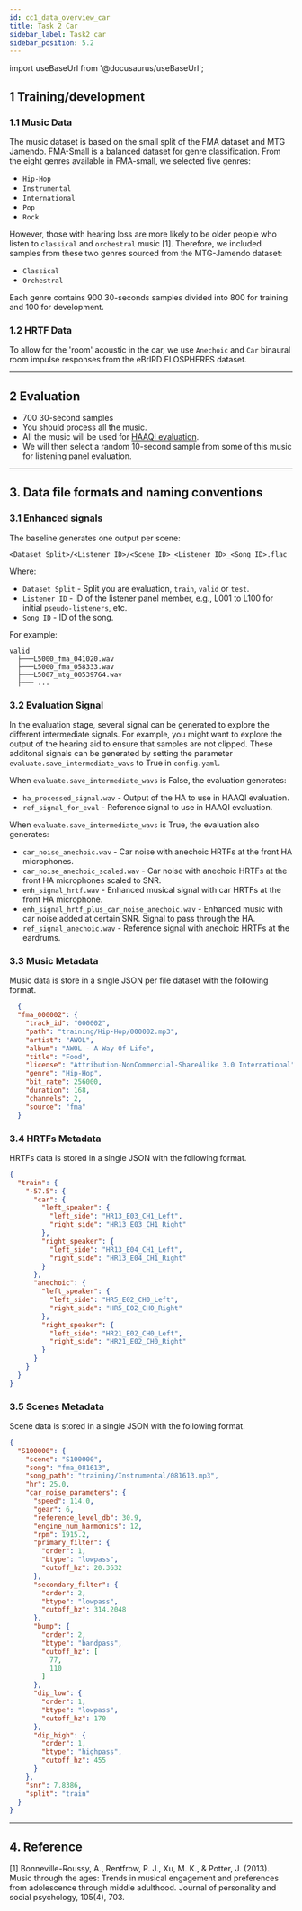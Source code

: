```yaml
---
id: cc1_data_overview_car
title: Task 2 Car
sidebar_label: Task2 car
sidebar_position: 5.2
---
```


import useBaseUrl from '@docusaurus/useBaseUrl';

[//]: # (Data and baseline code can be downloaded from the [download page]&#40;../Take%20part/cc1_download&#41; following this [timeline]&#40;../Take%20part/cc1_key_dates&#41;.)

## 1 Training/development

### 1.1 Music Data

The music dataset is based on the small split of the FMA dataset and MTG Jamendo. FMA-Small is a balanced dataset for 
genre classification. From the eight genres available in FMA-small, we selected five genres:

* `Hip-Hop`
* `Instrumental`
* `International`
* `Pop`
* `Rock`

However, those with hearing loss are more likely to be older people who listen to `classical` and `orchestral` music [1]. Therefore,  we included samples from these two genres sourced from the MTG-Jamendo dataset:

* `Classical`
* `Orchestral`

Each genre contains 900 30-seconds samples divided into 800 for training and 100 for development. 

### 1.2 HRTF Data

To allow for the 'room' acoustic in the car, we use `Anechoic` and `Car` binaural room impulse 
responses from the eBrIRD ELOSPHERES dataset.

***

## 2 Evaluation

- 700 30-second samples
- You should process all the music.
- All the music will be used for [HAAQI evaluation](../../learning_resources/Hearing_aid_processing/edu_HAP_HA_processed_speech).
- We will then select a random 10-second sample from some of this music for listening panel evaluation.

***

## 3. Data file formats and naming conventions

### 3.1 Enhanced signals

The baseline generates one output per scene:

`<Dataset Split>/<Listener ID>/<Scene_ID>_<Listener ID>_<Song ID>.flac`

Where:

* `Dataset Split` - Split you are evaluation, `train`, `valid` or `test`.
* `Listener ID` - ID of the listener panel member, e.g., L001 to L100 for initial `pseudo-listeners`, etc.
* `Song ID` - ID of the song.

For example:

```text
valid
  ├───L5000_fma_041020.wav
  ├───L5000_fma_058333.wav
  ├───L5007_mtg_00539764.wav
  ├─── ... 
```

### 3.2 Evaluation Signal 

In the evaluation stage, several signal can be generated to explore the different intermediate signals. For example, you might want to explore the output of the hearing aid to ensure that samples are not clipped. These additonal signals can be generated by setting the parameter `evaluate.save_intermediate_wavs` to True in `config.yaml`.

When `evaluate.save_intermediate_wavs` is False, the evaluation generates:

* `ha_processed_signal.wav` - Output of the HA to use in HAAQI evaluation.
* `ref_signal_for_eval` - Reference signal to use in HAAQI evaluation.

When `evaluate.save_intermediate_wavs` is True, the evaluation also generates:

* `car_noise_anechoic.wav` - Car noise with anechoic HRTFs at the front HA microphones.
* `car_noise_anechoic_scaled.wav` - Car noise with anechoic HRTFs at the front HA microphones scaled to SNR.
* `enh_signal_hrtf.wav` - Enhanced musical signal with car HRTFs at the front HA microphone.
* `enh_signal_hrtf_plus_car_noise_anechoic.wav` - Enhanced music with car noise added at certain SNR. Signal to pass through the HA.
* `ref_signal_anechoic.wav` - Reference signal with anechoic HRTFs at the eardrums.

### 3.3 Music Metadata

Music data is store in a single JSON per file dataset with the following format.

```json
  {
  "fma_000002": {
    "track_id": "000002",
    "path": "training/Hip-Hop/000002.mp3",
    "artist": "AWOL",
    "album": "AWOL - A Way Of Life",
    "title": "Food",
    "license": "Attribution-NonCommercial-ShareAlike 3.0 International",
    "genre": "Hip-Hop",
    "bit_rate": 256000,
    "duration": 168,
    "channels": 2,
    "source": "fma"
  }
```

### 3.4 HRTFs Metadata

HRTFs data is stored in a single JSON with the following format.

```json
{
  "train": {
    "-57.5": {
      "car": {
        "left_speaker": {
          "left_side": "HR13_E03_CH1_Left",
          "right_side": "HR13_E03_CH1_Right"
        },
        "right_speaker": {
          "left_side": "HR13_E04_CH1_Left",
          "right_side": "HR13_E04_CH1_Right"
        }
      },
      "anechoic": {
        "left_speaker": {
          "left_side": "HR5_E02_CH0_Left",
          "right_side": "HR5_E02_CH0_Right"
        },
        "right_speaker": {
          "left_side": "HR21_E02_CH0_Left",
          "right_side": "HR21_E02_CH0_Right"
        }
      }
    }
  }
}

```

### 3.5 Scenes Metadata

Scene data is stored in a single JSON with the following format.

```json
{
  "S100000": {
    "scene": "S100000",
    "song": "fma_081613",
    "song_path": "training/Instrumental/081613.mp3",
    "hr": 25.0,
    "car_noise_parameters": {
      "speed": 114.0,
      "gear": 6,
      "reference_level_db": 30.9,
      "engine_num_harmonics": 12,
      "rpm": 1915.2,
      "primary_filter": {
        "order": 1,
        "btype": "lowpass",
        "cutoff_hz": 20.3632
      },
      "secondary_filter": {
        "order": 2,
        "btype": "lowpass",
        "cutoff_hz": 314.2048
      },
      "bump": {
        "order": 2,
        "btype": "bandpass",
        "cutoff_hz": [
          77,
          110
        ]
      },
      "dip_low": {
        "order": 1,
        "btype": "lowpass",
        "cutoff_hz": 170
      },
      "dip_high": {
        "order": 1,
        "btype": "highpass",
        "cutoff_hz": 455
      }
    },
    "snr": 7.8386,
    "split": "train"
  }
}
```

***

## 4. Reference

[1] Bonneville-Roussy, A., Rentfrow, P. J., Xu, M. K., & Potter, J. (2013). Music through the ages: Trends in musical 
engagement and preferences from adolescence through middle adulthood. Journal of personality and social psychology, 105(4), 703.

